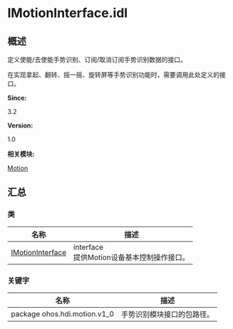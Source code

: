# IMotionInterface.idl


## 概述

定义使能/去使能手势识别、订阅/取消订阅手势识别数据的接口。

在实现拿起、翻转、摇一摇、旋转屏等手势识别功能时，需要调用此处定义的接口。

**Since:**

3.2

**Version:**

1.0

**相关模块:**

[Motion](_motion.md)


## 汇总


### 类

  | 名称 | 描述 | 
| -------- | -------- |
| [IMotionInterface](interface_i_motion_interface.md) | interface<br/>提供Motion设备基本控制操作接口。 | 


### 关键字

  | 名称 | 描述 | 
| -------- | -------- |
| package&nbsp;ohos.hdi.motion.v1_0 | 手势识别模块接口的包路径。 | 

